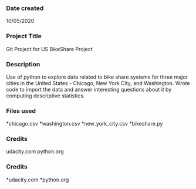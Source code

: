### Date created
10/05/2020

### Project Title
Git Project for US BikeShare Project

### Description
Use of python to explore data related to bike share systems for three major cities in the United States - Chicago, New York City, and Washington. Wrote code to import the data and answer interesting questions about it by computing descriptive statistics.

### Files used
*chicago.csv
*washington.csv
*new_york_city.csv
*bikeshare.py

### Credits
udacity.com
python.org


### Credits
*udacity.com
*python.org